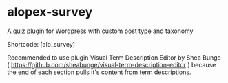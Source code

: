 # alopex-survey
A quiz plugin for Wordpress with custom post type and taxonomy

Shortcode: [alo_survey]

Recommended to use plugin Visual Term Description Editor by Shea Bunge ( https://github.com/sheabunge/visual-term-description-editor ) because the end of each section pulls it's content from term descriptions.
